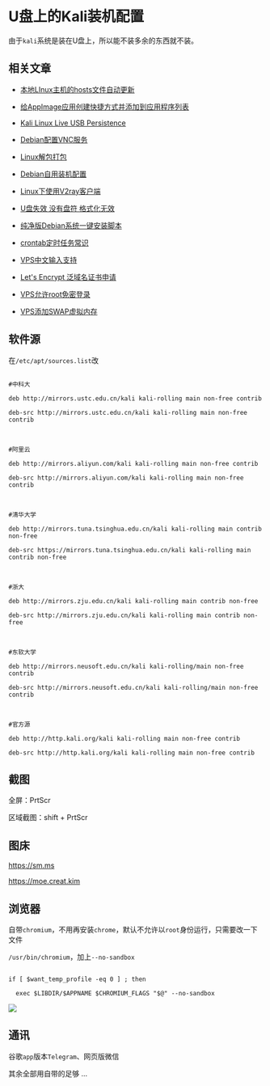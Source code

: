 # U盘上的Kali装机配置

由于`kali`系统是装在U盘上，所以能不装多余的东西就不装。

## 相关文章

* [本地LInux主机的hosts文件自动更新](https://www.creat.kim/archives/78/)
* [给AppImage应用创建快捷方式并添加到应用程序列表](https://www.creat.kim/archives/79/)
* [Kali Linux Live USB Persistence](https://www.creat.kim/archives/71/)
* [Debian配置VNC服务](https://www.creat.kim/archives/70/)
* [Linux解包打包](https://www.creat.kim/archives/68/)
* [Debian自用装机配置](https://www.creat.kim/archives/65/)
* [Linux下使用V2ray客户端](https://www.creat.kim/archives/64/)
* [U盘失效 没有盘符 格式化无效](https://www.creat.kim/archives/63/)
* [纯净版Debian系统一键安装脚本](https://www.creat.kim/archives/62/)
* [crontab定时任务常识](https://www.creat.kim/archives/41/)
* [VPS中文输入支持](https://www.creat.kim/archives/34/)
* [Let's Encrypt 泛域名证书申请](https://www.creat.kim/archives/27/)
* [VPS允许root免密登录](https://www.creat.kim/archives/21/)
* [VPS添加SWAP虚拟内存](https://www.creat.kim/archives/16/)

## 软件源
在`/etc/apt/sources.list`改
```
#中科大
deb http://mirrors.ustc.edu.cn/kali kali-rolling main non-free contrib
deb-src http://mirrors.ustc.edu.cn/kali kali-rolling main non-free contrib
 
#阿里云
deb http://mirrors.aliyun.com/kali kali-rolling main non-free contrib
deb-src http://mirrors.aliyun.com/kali kali-rolling main non-free contrib
 
#清华大学
deb http://mirrors.tuna.tsinghua.edu.cn/kali kali-rolling main contrib non-free
deb-src https://mirrors.tuna.tsinghua.edu.cn/kali kali-rolling main contrib non-free
 
#浙大
deb http://mirrors.zju.edu.cn/kali kali-rolling main contrib non-free
deb-src http://mirrors.zju.edu.cn/kali kali-rolling main contrib non-free
 
#东软大学
deb http://mirrors.neusoft.edu.cn/kali kali-rolling/main non-free contrib
deb-src http://mirrors.neusoft.edu.cn/kali kali-rolling/main non-free contrib
 
#官方源
deb http://http.kali.org/kali kali-rolling main non-free contrib
deb-src http://http.kali.org/kali kali-rolling main non-free contrib
```

## 截图
全屏：PrtScr
区域截图：shift + PrtScr

## 图床
https://sm.ms
https://moe.creat.kim

## 浏览器
自带`chromium`，不用再安装`chrome`，默认不允许以`root`身份运行，只需要改一下文件
`/usr/bin/chromium`，加上`--no-sandbox`

```
if [ $want_temp_profile -eq 0 ] ; then
  exec $LIBDIR/$APPNAME $CHROMIUM_FLAGS "$@" --no-sandbox
```

![](https://i.loli.net/2019/04/09/5cac93433d87a.png)

## 通讯
谷歌`app`版本`Telegram`、网页版微信

其余全部用自带的足够 ...
